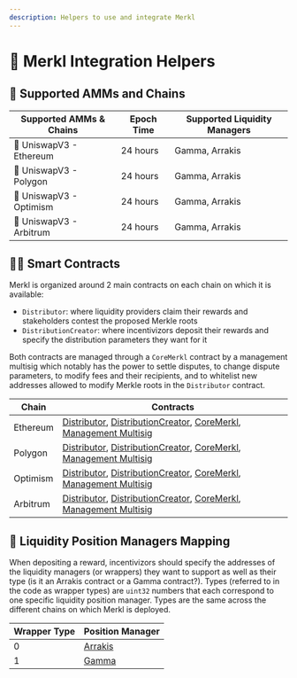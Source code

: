 ```yaml
---
description: Helpers to use and integrate Merkl
---
```


# 🙌 Merkl Integration Helpers

## 🔗 Supported AMMs and Chains

| Supported AMMs & Chains | Epoch Time | Supported Liquidity Managers |
| ----------------------- | ---------- | ---------------------------- |
| 🦄 UniswapV3 - Ethereum | 24 hours   | Gamma, Arrakis               |
| 🦄 UniswapV3 - Polygon  | 24 hours   | Gamma, Arrakis               |
| 🦄 UniswapV3 - Optimism | 24 hours   | Gamma, Arrakis               |
| 🦄 UniswapV3 - Arbitrum | 24 hours   | Gamma, Arrakis               |

## 🧑‍💻 Smart Contracts

Merkl is organized around 2 main contracts on each chain on which it is available:

- `Distributor`: where liquidity providers claim their rewards and stakeholders contest the proposed Merkle roots
- `DistributionCreator`: where incentivizors deposit their rewards and specify the distribution parameters they want for it

Both contracts are managed through a `CoreMerkl` contract by a management multisig which notably has the power to settle disputes, to change dispute parameters, to modify fees and their recipients, and to whitelist new addresses allowed to modify Merkle roots in the `Distributor` contract.

| Chain    | Contracts                                                                                                                                                                                                                                                          |
| -------- | ------------------------------------------------------------------------------------------------------------------------------------------------------------------------------------------------------------------------------------------------------------------ |
| Ethereum | [Distributor](TODO.md), [DistributionCreator](TODO.md), [CoreMerkl](https://etherscan.io/address/0x0E632a15EbCBa463151B5367B4fCF91313e389a6), [Management Multisig](https://etherscan.io/address/0x529619a10129396a2F642cae32099C1eA7FA2834)                       |
| Polygon  | [Distributor](TODO.md), [DistributionCreator](TODO.md), [CoreMerkl](https://polygonscan.com/address/0x9418d0aa02fce40804abf77bb81a1ccbeb91eafc#code), [Management Multisig](https://polygonscan.com/address/0xc0c07644631543c3af2fA7230D387C5fA418a131)            |
| Optimism | [Distributor](TODO.md), [DistributionCreator](TODO.md), [CoreMerkl](https://optimistic.etherscan.io/address/0xc2c7a0d9a9e0467090281c3a4f28D40504d08FB4), [Management Multisig](https://optimistic.etherscan.io/address/0x17a7F6a839fea3b716b43f9414ffc93131878BD2) |
| Arbitrum | [Distributor](TODO.md), [DistributionCreator](TODO.md), [CoreMerkl](https://arbiscan.io/address/0xA86CC1ae2D94C6ED2aB3bF68fB128c2825673267), [Management Multisig](https://arbiscan.io/address/0x3350bef226F7BdCA874C5561320aB7EF9DC89E70)                         |

## 🐋 Liquidity Position Managers Mapping

When depositing a reward, incentivizors should specify the addresses of the liquidity managers (or wrappers) they want to support as well as their type (is it an Arrakis contract or a Gamma contract?). Types (referred to in the code as wrapper types) are `uint32` numbers that each correspond to one specific liquidity position manager. Types are the same across the different chains on which Merkl is deployed.

| Wrapper Type | Position Manager                       |
| ------------ | -------------------------------------- |
| 0            | [Arrakis](https://www.arrakis.finance) |
| 1            | [Gamma](https://app.gamma.xyz)         |

